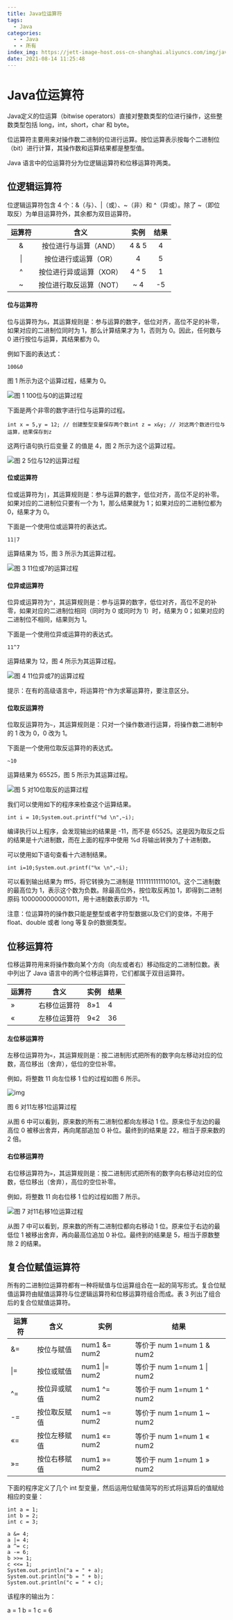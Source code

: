 ```yaml
---
title: Java位运算符
tags:
  - Java
categories:
  - - Java
  - - 所有
index_img: https://jett-image-host.oss-cn-shanghai.aliyuncs.com/img/java.png
date: 2021-08-14 11:25:48
---
```


# Java位运算符

Java定义的位运算（bitwise operators）直接对整数类型的位进行操作，这些整数类型包括 long，int，short，char 和 byte。

位运算符主要用来对操作数二进制的位进行运算。按位运算表示按每个二进制位（bit）进行计算，其操作数和运算结果都是整型值。

Java 语言中的位运算符分为位逻辑运算符和位移运算符两类。

## 位逻辑运算符

位逻辑运算符包含 4 个：&（与）、|（或）、~（非）和 ^（异或）。除了 ~（即位取反）为单目运算符外，其余都为双目运算符。

| 运算符 |          含义           | 实例  | 结果 |
| :----: | :---------------------: | :---: | :--: |
|   &    |  按位进行与运算（AND）  | 4 & 5 |  4   |
|   \|   |  按位进行或运算（OR）   |   4   |  5   |
|   ^    | 按位进行异或运算（XOR） | 4 ^ 5 |  1   |
|   ~    | 按位进行取反运算（NOT） |  ~ 4  |  -5  |

#### 位与运算符

位与运算符为`&`，其运算规则是：参与运算的数字，低位对齐，高位不足的补零，如果对应的二进制位同时为 1，那么计算结果才为 1，否则为 0。因此，任何数与 0 进行按位与运算，其结果都为 0。

例如下面的表达式：

```
100&0
```

图 1 所示为这个运算过程，结果为 0。

![图 1 100位与0的运算过程](https://jett-image-host.oss-cn-shanghai.aliyuncs.com/img/3-1P9301F126492.jpg)

下面是两个非零的数字进行位与运算的过程。

```
int x = 5,y = 12; // 创建整型变量保存两个数int z = x&y; // 对这两个数进行位与运算，结果保存到z
```

这两行语句执行后变量 Z 的值是 4，图 2 所示为这个运算过程。

![图 2 5位与12的运算过程](https://jett-image-host.oss-cn-shanghai.aliyuncs.com/img/3-1P9301F21U53.jpg)

#### 位或运算符

位或运算符为`|`，其运算规则是：参与运算的数字，低位对齐，高位不足的补零。如果对应的二进制位只要有一个为 1，那么结果就为 1；如果对应的二进制位都为 0，结果才为 0。

下面是一个使用位或运算符的表达式。

```
11|7
```


运算结果为 15，图 3 所示为其运算过程。

![图 3 11位或7的运算过程](https://jett-image-host.oss-cn-shanghai.aliyuncs.com/img/3-1P9301F239E8.jpg)


#### 位异或运算符

位异或运算符为`^`，其运算规则是：参与运算的数字，低位对齐，高位不足的补零，如果对应的二进制位相同（同时为 0 或同时为 1）时，结果为 0；如果对应的二进制位不相同，结果则为 1。

下面是一个使用位异或运算符的表达式。

```
11^7
```


运算结果为 12，图 4 所示为其运算过程。

![图 4 11位异或7的运算过程](https://jett-image-host.oss-cn-shanghai.aliyuncs.com/img/3-1P9301F315J4.jpg)



提示：在有的高级语言中，将运算符`^`作为求幂运算符，要注意区分。

#### 位取反运算符

位取反运算符为`~`，其运算规则是：只对一个操作数进行运算，将操作数二进制中的 1 改为 0，0 改为 1。

下面是一个使用位取反运算符的表达式。

```
~10
```


运算结果为 65525，图 5 所示为其运算过程。

![图 5 对10位取反的运算过程](https://jett-image-host.oss-cn-shanghai.aliyuncs.com/img/3-1P9301F932230.jpg)



我们可以使用如下的程序来检查这个运算结果。

```
int i = 10;System.out.printf("%d \n",~i);
```


编译执行以上程序，会发现输出的结果是 -11，而不是 65525。这是因为取反之后的结果是十六进制数，而在上面的程序中使用 %d 将输出转换为了十进制数。

可以使用如下语句查看十六进制结果。

```
int i=10;System.out.printf("%x \n",~i);
```


可以看到输出结果为 fff5，将它转换为二进制是 1111111111110101。这个二进制数的最高位为 1，表示这个数为负数。除最高位外，按位取反再加 1，即得到二进制原码 1000000000001011，用十进制数表示即为 -11。

注意：位运算符的操作数只能是整型或者字符型数据以及它们的变体，不用于 float、double 或者 long 等复杂的数据类型。

## 位移运算符

位移运算符用来将操作数向某个方向（向左或者右）移动指定的二进制位数。表 中列出了 Java 语言中的两个位移运算符，它们都属于双目运算符。



| 运算符 | 含义         | 实例 | 结果 |
| ------ | ------------ | ---- | ---- |
| »      | 右移位运算符 | 8»1  | 4    |
| «      | 左移位运算符 | 9«2  | 36   |

#### 左位移运算符

左移位运算符为`«`，其运算规则是：按二进制形式把所有的数字向左移动对应的位数，高位移出（舍弃），低位的空位补零。

例如，将整数 11 向左位移 1 位的过程如图 6 所示。

![img](https://jett-image-host.oss-cn-shanghai.aliyuncs.com/img/3-1P9301F955462.jpg)


图 6 对11左移1位运算过程


从图 6 中可以看到，原来数的所有二进制位都向左移动 1 位。原来位于左边的最高位 0 被移出舍弃，再向尾部追加 0 补位。最终到的结果是 22，相当于原来数的 2 倍。

#### 右位移运算符

右位移运算符为`»`，其运算规则是：按二进制形式把所有的数字向右移动对应的位数，低位移出（舍弃），高位的空位补零。

例如，将整数 11 向右位移 1 位的过程如图 7 所示。

![图 7 对11右移1位运算过程](https://jett-image-host.oss-cn-shanghai.aliyuncs.com/img/3-1P9301G0343F.jpg)





从图 7 中可以看到，原来数的所有二进制位都向右移动 1 位。原来位于右边的最低位 1 被移出舍弃，再向最高位追加 0 补位。最终到的结果是 5，相当于原数整除 2 的结果。

## 复合位赋值运算符

所有的二进制位运算符都有一种将赋值与位运算组合在一起的简写形式。复合位赋值运算符由赋值运算符与位逻辑运算符和位移运算符组合而成。表 3 列出了组合后的复合位赋值运算符。



| 运算符 | 含义         | 实例          | 结果                       |
| ------ | ------------ | ------------- | -------------------------- |
| &=     | 按位与赋值   | num1 &= num2  | 等价于 num 1=num 1 & num2  |
| \|=    | 按位或赋值   | num1 \|= num2 | 等价于 num 1=num 1 \| num2 |
| ^=     | 按位异或赋值 | num1 ^= num2  | 等价于 num 1=num 1 ^ num2  |
| -=     | 按位取反赋值 | num1 ~= num2  | 等价于 num 1=num 1 ~ num2  |
| «=     | 按位左移赋值 | num1 «= num2  | 等价于 num 1=num 1 « num2  |
| »=     | 按位右移赋值 | num1 »= num2  | 等价于 num 1=num 1 » num2  |


下面的程序定义了几个 int 型变量，然后运用位赋值简写的形式将运算后的值赋给相应的变量：

```
int a = 1;
int b = 2;
int c = 3;

a &= 4;
a |= 4;
a ^= c;
a -= 6;
b >>= 1;
c <<= 1;
System.out.println("a = " + a);
System.out.println("b = " + b);
System.out.println("c = " + c);
```

该程序的输出为：

a = 1
b = 1
c = 6